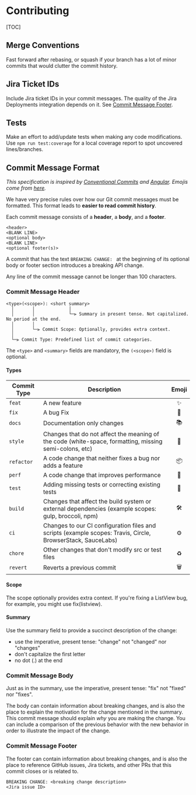 # Contributing

[TOC]

## Merge Conventions

Fast forward after rebasing, or squash if your branch has a lot of minor commits that would clutter the commit history.

## Jira Ticket IDs

Include Jira ticket IDs in your commit messages. The quality of the Jira Deployments integration depends on it. See [Commit Message Footer](#markdown-header-commit-message-footer).

## Tests

Make an effort to add/update tests when making any code modifications. Use `npm run test:coverage` for a local coverage report to spot uncovered lines/branches.

## Commit Message Format

*This specification is inspired by [Conventional Commits](https://www.conventionalcommits.org/en/v1.0.0/) and [Angular](https://github.com/angular/angular/blob/master/CONTRIBUTING.md). Emojis come from [here](https://github.com/pvdlg/conventional-commit-types).*

We have very precise rules over how our Git commit messages must be formatted.
This format leads to **easier to read commit history**.

Each commit message consists of a **header**, a **body**, and a **footer**.

```
<header>
<BLANK LINE>
<optional body>
<BLANK LINE>
<optional footer(s)>
```

A commit that has the text `BREAKING CHANGE: ` at the beginning of its optional body or footer section introduces a breaking API change.

Any line of the commit message cannot be longer than 100 characters.

### Commit Message Header

```
<type>(<scope>): <short summary>
  │       │             │
  │       │             └─⫸ Summary in present tense. Not capitalized. No period at the end.
  │       │
  │       └─⫸ Commit Scope: Optionally, provides extra context.
  │
  └─⫸ Commit Type: Predefined list of commit categories.
```

The `<type>` and `<summary>` fields are mandatory, the `(<scope>)` field is optional.

#### Types

| Commit Type | Description                                                                                                 | Emoji  |
| ----------- | ----------------------------------------------------------------------------------------------------------- |:------:|
| `feat`      | A new feature                                                                                               | ✨     |
| `fix`       | A bug Fix                                                                                                   | 🐛     |
| `docs`      | Documentation only changes                                                                                  | 📚     |
| `style`     | Changes that do not affect the meaning of the code (white-space, formatting, missing semi-colons, etc)      | 💎     |
| `refactor`  | A code change that neither fixes a bug nor adds a feature                                                   | 📦     |
| `perf`      | A code change that improves performance                                                                     | 🚀     |
| `test`      | Adding missing tests or correcting existing tests                                                           | 🚨     |
| `build`     | Changes that affect the build system or external dependencies (example scopes: gulp, broccoli, npm)         | 🛠     |
| `ci`        | Changes to our CI configuration files and scripts (example scopes: Travis, Circle, BrowserStack, SauceLabs) | ⚙️     |
| `chore`     | Other changes that don't modify src or test files                                                           | ♻️     |
| `revert`    | Reverts a previous commit                                                                                   | 🗑     |

#### Scope

The scope optionally provides extra context. If you're fixing a ListView bug, for example, you might use fix(listview).

#### Summary

Use the summary field to provide a succinct description of the change:

* use the imperative, present tense: "change" not "changed" nor "changes"
* don't capitalize the first letter
* no dot (.) at the end


### Commit Message Body

Just as in the summary, use the imperative, present tense: "fix" not "fixed" nor "fixes".

The body can contain information about breaking changes, and is also the place to explain the motivation for the change mentioned in the summary. This commit message should explain _why_ you are making the change.
You can include a comparison of the previous behavior with the new behavior in order to illustrate the impact of the change.


### Commit Message Footer

The footer can contain information about breaking changes, and is also the place to reference GitHub issues, Jira tickets, and other PRs that this commit closes or is related to.

```
BREAKING CHANGE: <breaking change description>
<Jira issue ID>
```
